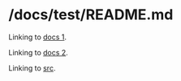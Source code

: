# /docs/test/README.md

Linking to [docs 1](../).

Linking to [docs 2](/docs/).

Linking to [src](/src/).
